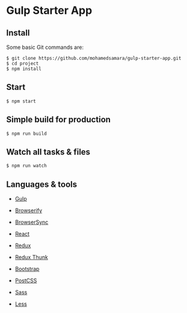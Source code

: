 # Gulp Starter App

## Install

Some basic Git commands are:

```
$ git clone https://github.com/mohamedsamara/gulp-starter-app.git
$ cd project
$ npm install
```

## Start

```
$ npm start
```

## Simple build for production

```
$ npm run build
```

## Watch all tasks & files

```
$ npm run watch
```

## Languages & tools

- [Gulp](https://gulpjs.com/)

- [Browserify](http://browserify.org/)

- [BrowserSync](https://www.browsersync.io/)

- [React](https://reactjs.org/)

- [Redux](https://redux.js.org/)

- [Redux Thunk](https://github.com/reduxjs/redux-thunk)

- [Bootstrap](https://getbootstrap.com/)

- [PostCSS](https://postcss.org/)

- [Sass](https://sass-lang.com/)

- [Less](http://lesscss.org/)
